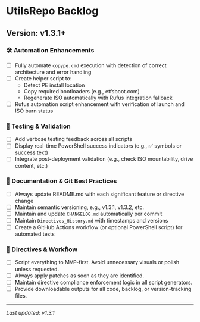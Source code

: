# UtilsRepo Backlog

## Version: v1.3.1+

### 🛠️ Automation Enhancements
- [ ] Fully automate `copype.cmd` execution with detection of correct architecture and error handling
- [ ] Create helper script to:
  - Detect PE install location
  - Copy required bootloaders (e.g., etfsboot.com)
  - Regenerate ISO automatically with Rufus integration fallback
- [ ] Rufus automation script enhancement with verification of launch and ISO burn status

### 🧪 Testing & Validation
- [ ] Add verbose testing feedback across all scripts
- [ ] Display real-time PowerShell success indicators (e.g., ✅ symbols or success text)
- [ ] Integrate post-deployment validation (e.g., check ISO mountability, drive content, etc.)

### 🧾 Documentation & Git Best Practices
- [ ] Always update README.md with each significant feature or directive change
- [ ] Maintain semantic versioning, e.g., v1.3.1, v1.3.2, etc.
- [ ] Maintain and update `CHANGELOG.md` automatically per commit
- [ ] Maintain `Directives_History.md` with timestamps and versions
- [ ] Create a GitHub Actions workflow (or optional PowerShell script) for automated tests

### 📎 Directives & Workflow
- [ ] Script everything to MVP-first. Avoid unnecessary visuals or polish unless requested.
- [ ] Always apply patches as soon as they are identified.
- [ ] Maintain directive compliance enforcement logic in all script generators.
- [ ] Provide downloadable outputs for all code, backlog, or version-tracking files.

---
_Last updated: v1.3.1_